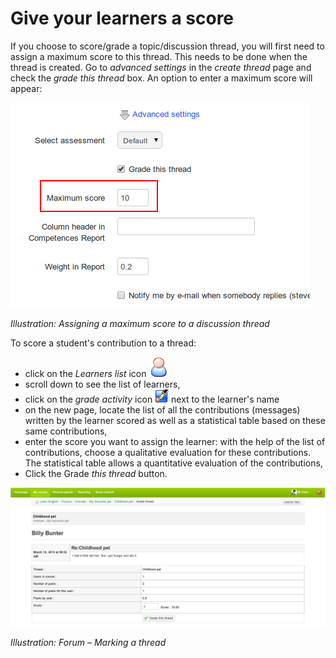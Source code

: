 # Give your learners a score

If you choose to score/grade a topic/discussion thread, you will first need to assign a maximum score to this thread. This needs to be done when the thread is created. Go to _advanced settings_ in the _create thread_ page and check the _grade this thread_ box. An option to enter a maximum score will appear:

![](../../.gitbook/assets/graphics14.png)

_Illustration: Assigning a maximum score to a discussion thread_

To score a student's contribution to a thread:

* click on the _Learners list_ icon ![](../../.gitbook/assets/graphics167.png)
* scroll down to see the list of learners,
* click on the _grade activity_ icon ![](../../.gitbook/assets/graphics15.gif) next to the learner's name
* on the new page, locate the list of all the contributions \(messages\) written by the learner scored as well as a statistical table based on these same contributions,
* enter the score you want to assign the learner: with the help of the list of contributions, choose a qualitative evaluation for these contributions. The statistical table allows a quantitative evaluation of the contributions,
* Click the Grade _this thread_ button.

![](../../.gitbook/assets/graphics6.png)

_Illustration: Forum – Marking a thread_

